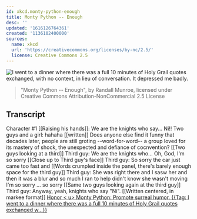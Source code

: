 ```yaml
---
id: xkcd.monty-python-enough
title: Monty Python -- Enough
desc: ''
updated: '1616126764361'
created: '1136102400000'
sources:
  name: xkcd
  url: 'https://creativecommons.org/licenses/by-nc/2.5/'
  license: Creative Commons 2.5
---
```

![I went to a dinner where there was a full 10 minutes of Holy Grail quotes exchanged, with no context, in lieu of conversation.  It depressed me badly.](https://imgs.xkcd.com/comics/monty_python.jpg)
> "Monty Python -- Enough", by Randall Munroe, licensed under Creative Commons Attribution-NonCommercial 2.5 License

## Transcript
Character #1 [[Raising his hands]]: We are the knights who say... Ni!!
Two guys and a girl: hahaha
[[written]] Does anyone else find it funny that decades later, people are still groting --word-for-word-- a group loved for its mastery of shock, the unexpected and defiance of cocnvention?
[[Two guys looking at a third]]
Third guy: We are the knights who... Oh, God, I'm so sorry
[[Close up to Third guy's face]]
Third guy: So sorry the car just came too fast and
[[Words crumpled inside the panel, there's barely enough space for the third guy]]
Third guy: She was right there and I sasw her and then it was a blur and so much I ran to help didn't know she wasn't moving I'm so sorry ... so sorry
[[Same two guys looking again at the third guy]]
Third guy: Anyway, yeah, knights who say "Ni".
[[Written centered, in markee format]]
<u>Honor <
u>
Monty Python:
Promote surreal humor.
{{Tag: I went to a dinner where there was a full 10 minutes of Holy Grail quotes exchanged w...}}
